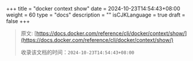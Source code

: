 +++
title = "docker context show"
date = 2024-10-23T14:54:43+08:00
weight = 60
type = "docs"
description = ""
isCJKLanguage = true
draft = false
+++

> 原文: [https://docs.docker.com/reference/cli/docker/context/show/](https://docs.docker.com/reference/cli/docker/context/show/)
>
> 收录该文档的时间：`2024-10-23T14:54:43+08:00`
